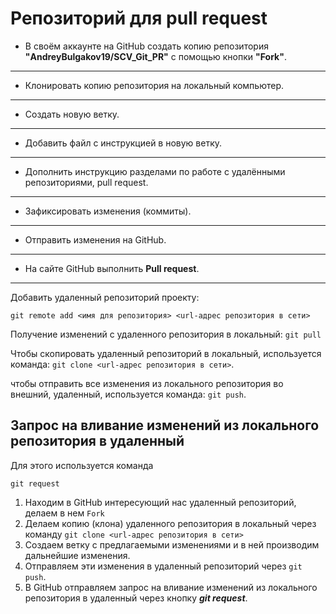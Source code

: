 # Репозиторий для **pull request**
* В своём аккаунте на GitHub создать копию репозитория **"AndreyBulgakov19/SCV_Git_PR"** с помощью кнопки **"Fork"**.
---
* Клонировать копию репозитория на локальный компьютер.
---
* Создать новую ветку.
---
* Добавить файл с инструкцией в новую ветку.
---
* Дополнить инструкцию разделами по работе с удалёнными репозиториями, pull request.
---
* Зафиксировать изменения (коммиты).
---
* Отправить изменения на GitHub.
---
* На сайте GitHub выполнить **Pull request**.
---
Добавить удаленный репозиторий проекту: 

```
git remote add <имя для репозитория> <url-адрес репозитория в сети>
```

Получение изменений с удаленного репозитория в локальный: `git pull`

Чтобы скопировать удаленный репозиторий в локальный, используется команда: `git clone <url-адрес репозитория в сети>`.

чтобы отправить все изменения из локального репозитория во внешний, удаленный, используется команда: `git push`.

## Запрос на вливание изменений из локального репозитория в удаленный

Для этого используется команда
```
git request
```
1. Находим в GitHub интересующий нас удаленный репозиторий, делаем в нем `Fork`
2. Делаем копию (клона) удаленного репозитория в локальный через команду `git clone <url-адрес репозитория в сети>`
3. Создаем ветку с предлагаемыми изменениями и в ней производим дальнейшие изменения.
4. Отправляем эти изменения в удаленный репозиторий через `git push`.
5. В GitHub отправляем запрос на вливание изменений из локального репозитория в удаленный через кнопку ***git request***.